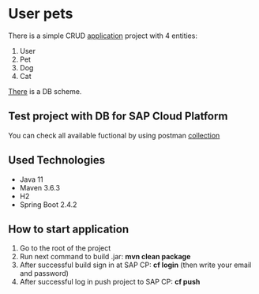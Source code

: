 # User pets

There is a simple CRUD [application](https://user-pets.cfapps.eu10.hana.ondemand.com/api/v1/) project with 4 entities:
1. User
2. Pet
3. Dog
4. Cat

[There](https://github.com/myfosse/user-pets/blob/pets/UML_DB.png) is a DB scheme.

## Test project with DB for SAP Cloud Platform

You can check all available fuctional by using postman [collection](https://github.com/myfosse/user-pets/blob/pets/User-Pets.postman_collection.json)

## Used Technologies

- Java 11
- Maven 3.6.3
- H2
- Spring Boot 2.4.2

## How to start application

1. Go to the root of the project
2. Run next command to build .jar: **mvn clean package**
3. After successful build sign in at SAP CP: **cf login** (then write your email and password)
4. After successful log in push project to SAP CP: **cf push**
